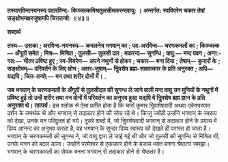 **तस्यारविन्दनयनस्य पदारविन्द-** **किञ्जल्कमिश्रतुलसीमकरन्दवायु: ।** **अन्तर्गत: स्वविवरेण चकार तेषां** **सङ्क्षोभमक्षरजुषामपि चित्ततन्वो: ॥ ४३॥** 

**शब्दार्थ** 

**तस्य—** **उसका** **; अरविन्द-नयनस्य—** **कमलनेत्र भगवान् का** **; पद-अरविन्द—** **चरणकमलों का** **; किञ्जल्क—** **अँगूठों समेत** **;** **मिश्र—** **मिश्रित** **; तुलसी—** **तुलसी दल** **; मकरन्द—** **सुगन्धि** **; वायु:—** **मन्द पवन** **; अन्त:-गत:—** **भीतर प्रविष्ट हुए** **; स्व-विवरेण—** **अपने नथुनों से होकर** **; चकार—** **बना दिया** **; तेषाम्—** **कुमारों के** **; सङ्क्षोभम्—** **परिवर्तन के लिए क्षोभ** **; अक्षर-जुषाम्—** **निॢवशेष ब्रह्म-साक्षात्कार के प्रति अनुरक्त** **; अपि—** **यद्यपि** **; चित्त-तन्वो:—** **मन तथा शरीर दोनों में।** **.** 

**जब भगवान् के चरणकमलों के अँगूठों से तुलसीदल की सुगन्ध ले जाने वाली मन्द वायु** **उन मुनियों के नथुनों में प्रविष्ट हुई तो उन्हें शरीर तथा मन दोनों में परिवर्तन का अनुभव हुआ** **यद्यपि वे निॢवशेष ब्रह्म ज्ञान के प्रति अनुरक्त थे।** **तात्पर्य :** इस श्लोक से ऐसा प्रतीत होता है कि चारों कुमार निॢवशेषवादी अथवा एकेश्वरवाद दर्शन के समर्थक थे और भगवान् से तदाकार होने की सोच रहे थे। किन्तु ज्योंही उन्होंने भगवान् के स्वरूप को देखा, उनके मन परिवॢतत हो गये। दूसरे शब्दों में, जो निॢवशेषवादी भगवान् से तदाकार होने के प्रयास में दिव्य आनन्द का अनुभव करता है, वह भगवान् के सुन्दर दिव्य स्वरूप को देखते ही परास्त हो जाता है। भगवान् के चरणकमलों की सुगन्ध ने, जो वायु द्वारा ले जाई गई थी और जो तुलसी की सुगन्धि से मिश्रित थी, उनके मनन को बदल डाला। उन्होंने परमेश्वर से एकाकार होने के बजाय भक्त बनना श्रेष्ठतर समझा। भगवान् के चरणकमलों का सेवक बनना भगवान् से तदाकार होने से श्रेष्ठतर है।  